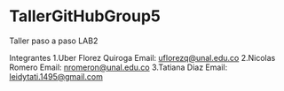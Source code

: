 # TallerGitHubGroup5

Taller paso a paso LAB2

Integrantes
1.Uber Florez Quiroga Email: uflorezq@unal.edu.co
2.Nicolas Romero Email: nromeron@unal.edu.co
3.Tatiana Diaz Email: leidytati.1495@gmail.com

